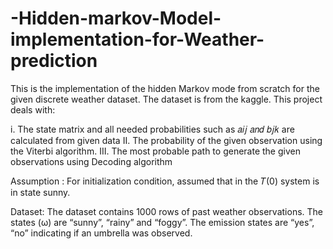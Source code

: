 # -Hidden-markov-Model-implementation-for-Weather-prediction
This is the implementation of the hidden Markov mode from scratch for the given  discrete weather dataset. The dataset is from the kaggle.  This project deals with:

i. The state matrix and all needed probabilities such as 𝑎𝑖𝑗 𝑎𝑛𝑑 𝑏𝑗𝑘  are  calculated from given data 
II. The probability of the given observation using the Viterbi algorithm. 
III. The most probable path to generate the given observations using Decoding algorithm

Assumption :
For initialization condition, assumed that in the 𝑇(0) system is in state sunny.   

 Dataset: The dataset contains 1000 rows of past weather observations. The states (ω) are “sunny”, “rainy” and “foggy”. The emission states are “yes”, “no” indicating if an umbrella was observed. 
